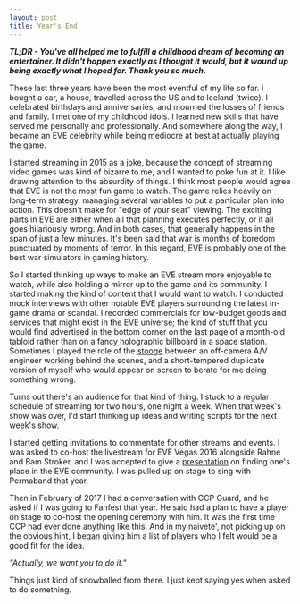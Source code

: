 ```yaml
---
layout: post
title: Year's End
---
```

***TL;DR - You've all helped me to fulfill a childhood dream of becoming an entertainer. It didn't happen exactly as I thought it would, but it wound up being exactly what I hoped for. Thank you so much.***

These last three years have been the most eventful of my life so far. I bought a car, a house, travelled across the US and to Iceland (twice). I celebrated birthdays and anniversaries, and mourned the losses of friends and family. I met one of my childhood idols. I learned new skills that have served me personally and professionally. And somewhere along the way, I became an EVE celebrity while being mediocre at best at actually playing the game.

I started streaming in 2015 as a joke, because the concept of streaming video games was kind of bizarre to me, and I wanted to poke fun at it. I like drawing attention to the absurdity of things. I think most people would agree that EVE is not the most fun game to watch. The game relies heavily on long-term strategy, managing several variables to put a particular plan into action. This doesn't make for "edge of your seat" viewing. The exciting parts in EVE are either when all that planning executes perfectly, or it all goes hilariously wrong. And in both cases, that generally happens in the span of just a few minutes. It's been said that war is months of boredom punctuated by moments of terror. In this regard, EVE is probably one of the best war simulators in gaming history.

So I started thinking up ways to make an EVE stream more enjoyable to watch, while also holding a mirror up to the game and its community. I started making the kind of content that I would want to watch. I conducted mock interviews with other notable EVE players surrounding the latest in-game drama or scandal. I recorded commercials for low-budget goods and services that might exist in the EVE universe; the kind of stuff that you would find advertised in the bottom corner on the last page of a month-old tabloid rather than on a fancy holographic billboard in a space station. Sometimes I played the role of the [stooge](https://en.wikipedia.org/wiki/Farce) between an off-camera A/V engineer working behind the scenes, and a short-tempered duplicate version of myself who would appear on screen to berate for me doing something wrong.

Turns out there's an audience for that kind of thing. I stuck to a regular schedule of streaming for two hours, one night a week. When that week's show was over, I'd start thinking up ideas and writing scripts for the next week's show. 

I started getting invitations to commentate for other streams and events. I was asked to co-host the livestream for EVE Vegas 2016 alongside Rahne and Bam Stroker, and I was accepted to give a [presentation](https://www.youtube.com/watch?v=6X_LNrQqCOk) on finding one's place in the EVE community. I was pulled up on stage to sing with Permaband that year.

Then in February of 2017 I had a conversation with CCP Guard, and he asked if I was going to Fanfest that year. He said had a plan to have a player on stage to co-host the opening ceremony with him. It was the first time CCP had ever done anything like this. And in my naivete', not picking up on the obvious hint, I began giving him a list of players who I felt would be a good fit for the idea.

*"Actually, we want you to do it."*

Things just kind of snowballed from there. I just kept saying yes when asked to do something.
